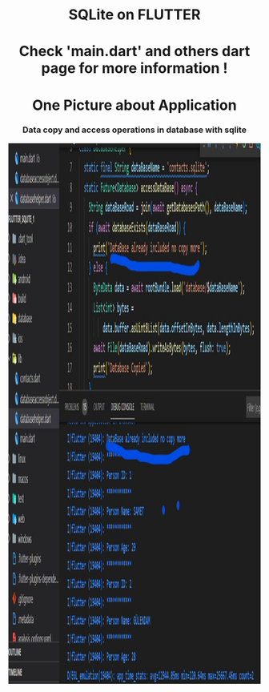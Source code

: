 <h1 align="center">SQLite on FLUTTER</h1> 
<h1 align="center">Check 'main.dart' and others dart page for more information ! </h1> 
<h1 align="center">One Picture about Application</h1> 
<h3 align="center">
Data copy and access operations in database with sqlite</h3> 


<p align="center">
  <img src="https://github.com/sametTonbul/SQLite_Database_Access_Copy/blob/master/Ekran%20g%C3%B6r%C3%BCnt%C3%BCs%C3%BC%202022-09-23%20142752.jpg" width="1080" height="1080" />
  
